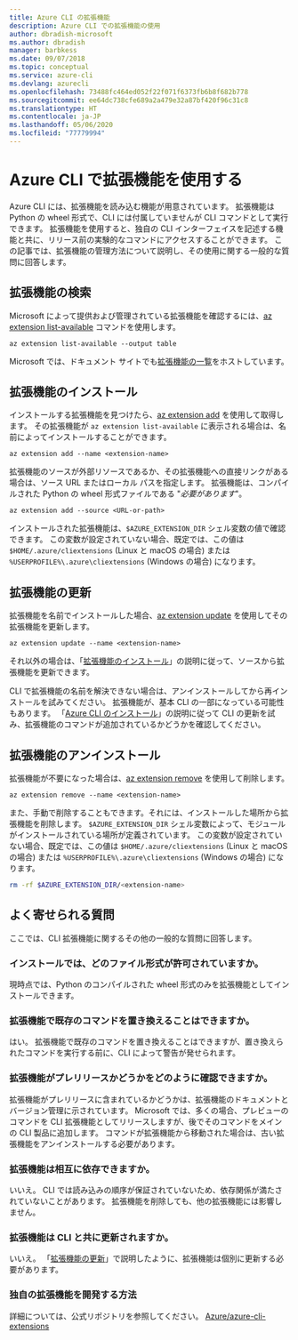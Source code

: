 ```yaml
---
title: Azure CLI の拡張機能
description: Azure CLI での拡張機能の使用
author: dbradish-microsoft
ms.author: dbradish
manager: barbkess
ms.date: 09/07/2018
ms.topic: conceptual
ms.service: azure-cli
ms.devlang: azurecli
ms.openlocfilehash: 73488fc464ed052f22f071f6373fb6b8f682b778
ms.sourcegitcommit: ee64dc738cfe689a2a479e32a87bf420f96c31c8
ms.translationtype: HT
ms.contentlocale: ja-JP
ms.lasthandoff: 05/06/2020
ms.locfileid: "77779994"
---
```

# <a name="use-extensions-with-azure-cli"></a>Azure CLI で拡張機能を使用する 

Azure CLI には、拡張機能を読み込む機能が用意されています。 拡張機能は Python の wheel 形式で、CLI には付属していませんが CLI コマンドとして実行できます。
拡張機能を使用すると、独自の CLI インターフェイスを記述する機能と共に、リリース前の実験的なコマンドにアクセスすることができます。 この記事では、拡張機能の管理方法について説明し、その使用に関する一般的な質問に回答します。

## <a name="find-extensions"></a>拡張機能の検索

Microsoft によって提供および管理されている拡張機能を確認するには、[az extension list-available](/cli/azure/extension#az-extension-list-available) コマンドを使用します。

```azurecli-interactive
az extension list-available --output table
```

Microsoft では、ドキュメント サイトでも[拡張機能の一覧](azure-cli-extensions-list.md)をホストしています。

## <a name="install-extensions"></a>拡張機能のインストール

インストールする拡張機能を見つけたら、[az extension add](https://docs.microsoft.com/cli/azure/extension#az-extension-add) を使用して取得します。 その拡張機能が `az extension list-available` に表示される場合は、名前によってインストールすることができます。

```azurecli-interactive
az extension add --name <extension-name>
```

拡張機能のソースが外部リソースであるか、その拡張機能への直接リンクがある場合は、ソース URL またはローカル パスを指定します。 拡張機能は、コンパイルされた Python の wheel 形式ファイルである "_必要があります_"。

```azurecli-interactive
az extension add --source <URL-or-path>
```

インストールされた拡張機能は、`$AZURE_EXTENSION_DIR` シェル変数の値で確認できます。 この変数が設定されていない場合、既定では、この値は `$HOME/.azure/cliextensions` (Linux と macOS の場合) または `%USERPROFILE%\.azure\cliextensions` (Windows の場合) になります。

## <a name="update-extensions"></a>拡張機能の更新

拡張機能を名前でインストールした場合、[az extension update](https://docs.microsoft.com/cli/azure/extension#az-extension-update) を使用してその拡張機能を更新します。

```azurecli-interactive
az extension update --name <extension-name>
```

それ以外の場合は、「[拡張機能のインストール](#install-extensions)」の説明に従って、ソースから拡張機能を更新できます。

CLI で拡張機能の名前を解決できない場合は、アンインストールしてから再インストールを試みてください。 拡張機能が、基本 CLI の一部になっている可能性もあります。
「[Azure CLI のインストール](install-azure-cli.md)」の説明に従って CLI の更新を試み、拡張機能のコマンドが追加されているかどうかを確認してください。

## <a name="uninstall-extensions"></a>拡張機能のアンインストール

拡張機能が不要になった場合は、[az extension remove](https://docs.microsoft.com/cli/azure/extension#az-extension-remove) を使用して削除します。

```azurecli-interactive
az extension remove --name <extension-name>
```

また、手動で削除することもできます。それには、インストールした場所から拡張機能を削除します。 `$AZURE_EXTENSION_DIR` シェル変数によって、モジュールがインストールされている場所が定義されています。
この変数が設定されていない場合、既定では、この値は `$HOME/.azure/cliextensions` (Linux と macOS の場合) または `%USERPROFILE%\.azure\cliextensions` (Windows の場合) になります。

```bash
rm -rf $AZURE_EXTENSION_DIR/<extension-name>
```

## <a name="faq"></a>よく寄せられる質問

ここでは、CLI 拡張機能に関するその他の一般的な質問に回答します。

### <a name="what-file-formats-are-allowed-for-installation"></a>インストールでは、どのファイル形式が許可されていますか。

現時点では、Python のコンパイルされた wheel 形式のみを拡張機能としてインストールできます。

### <a name="can-extensions-replace-existing-commands"></a>拡張機能で既存のコマンドを置き換えることはできますか。

はい。 拡張機能で既存のコマンドを置き換えることはできますが、置き換えられたコマンドを実行する前に、CLI によって警告が発せられます。

### <a name="how-can-i-tell-if-an-extension-is-in-pre-release"></a>拡張機能がプレリリースかどうかをどのように確認できますか。

拡張機能がプレリリースに含まれているかどうかは、拡張機能のドキュメントとバージョン管理に示されています。 Microsoft では、多くの場合、プレビューのコマンドを CLI 拡張機能としてリリースしますが、後でそのコマンドをメインの CLI 製品に追加します。 コマンドが拡張機能から移動された場合は、古い拡張機能をアンインストールする必要があります。 

### <a name="can-extensions-depend-upon-each-other"></a>拡張機能は相互に依存できますか。

いいえ。 CLI では読み込みの順序が保証されていないため、依存関係が満たされていないことがあります。 拡張機能を削除しても、他の拡張機能には影響しません。

### <a name="are-extensions-updated-along-with-the-cli"></a>拡張機能は CLI と共に更新されますか。

いいえ。 「[拡張機能の更新](#update-extensions)」で説明したように、拡張機能は個別に更新する必要があります。

### <a name="how-to-develop-our-own-extension"></a>独自の拡張機能を開発する方法
詳細については、公式リポジトリを参照してください。 [Azure/azure-cli-extensions](https://github.com/Azure/azure-cli/tree/master/doc/extensions)
